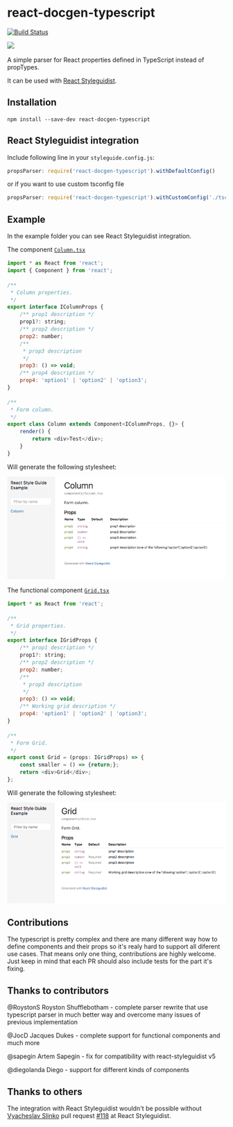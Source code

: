 # react-docgen-typescript

[![Build Status](https://travis-ci.org/styleguidist/react-docgen-typescript.svg)](https://travis-ci.org/styleguidist/react-docgen-typescript)

![](https://nodei.co/npm/react-docgen-typescript.png?downloadRank=true&downloads=true)

A simple parser for React properties defined in TypeScript instead of propTypes. 

It can be used with [React Styleguidist](https://github.com/styleguidist/react-styleguidist).

## Installation 

```
npm install --save-dev react-docgen-typescript
```

## React Styleguidist integration

Include following line in your `styleguide.config.js`:

```javascript
propsParser: require('react-docgen-typescript').withDefaultConfig()
```

or if you want to use custom tsconfig file

```javascript
propsParser: require('react-docgen-typescript').withCustomConfig('./tsconfig.json')
```

## Example

In the example folder you can see React Styleguidist integration.

The component [`Column.tsx`](./examples/react-styleguidist-example/components/Column.tsx)

```javascript
import * as React from 'react';
import { Component } from 'react';

/**
 * Column properties.
 */
export interface IColumnProps {
    /** prop1 description */
    prop1?: string;
    /** prop2 description */
    prop2: number;
    /** 
     * prop3 description 
     */
    prop3: () => void;
    /** prop4 description */
    prop4: 'option1' | 'option2' | 'option3';
}

/**
 * Form column.
 */
export class Column extends Component<IColumnProps, {}> {
    render() {
        return <div>Test</div>;
    }
}
```

Will generate the following stylesheet:

![Stylesheet example](./stylesheet-example-column.png "Stylesheet example")

The functional component [`Grid.tsx`](./examples/react-styleguidist-example/components/Grid.tsx)

```javascript
import * as React from 'react';

/**
 * Grid properties.
 */
export interface IGridProps {
    /** prop1 description */
    prop1?: string;
    /** prop2 description */
    prop2: number;
    /**
     * prop3 description
     */
    prop3: () => void;
    /** Working grid description */
    prop4: 'option1' | 'option2' | 'option3';
}

/**
 * Form Grid.
 */
export const Grid = (props: IGridProps) => {
    const smaller = () => {return;};
    return <div>Grid</div>;
};
```

Will generate the following stylesheet:

![Stylesheet example](./stylesheet-example-grid.png "Stylesheet example")

## Contributions
The typescript is pretty complex and there are many different way how 
to define components and their props so it's realy hard to support all 
diferent use cases. That means only one thing, contributions are highly 
welcome. Just keep in mind that each PR should also include tests for 
the part it's fixing.

## Thanks to contributors

@RoystonS Royston Shufflebotham - complete parser rewrite that use typescript parser in much better way and overcome many issues of previous implementation

@JocD Jacques Dukes - complete support for functional components and much more

@sapegin Artem Sapegin - fix for compatibility with react-styleguidist v5

@diegolanda Diego - support for different kinds of components

## Thanks to others

The integration with React Styleguidist wouldn't be possible without [Vyacheslav Slinko](https://github.com/vslinko) pull request [#118](https://github.com/styleguidist/react-styleguidist/pull/118) at React Styleguidist.
